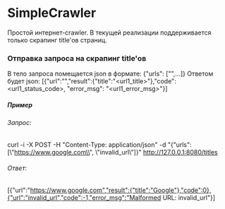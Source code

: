 # SimpleCrawler
Простой интернет-crawler. В текущей реализации поддерживается только скрапинг title'ов страниц.
### Отправка запроса на скрапинг title'ов
В тело запроса помещается json в формате: {"urls": ["<url1>",...]}
Ответом будет json:
[{"url":"<url1>","result":{"title":"<url1_title>"},"code":<url1_status_code>, "error_msg": "<url1_error_msg>"}]
##### Пример
###### Запрос:
curl -i -X POST -H "Content-Type: application/json" -d "{\"urls\": [\\"https://www.google.com\\", \\"invalid_url\\"]}" http://127.0.0.1:8080/titles
###### Ответ:
[{"url":"https://www.google.com","result":{"title":"Google"},"code":0},{"url":"invalid_url","code":-1,"error_msg":"Malformed URL: invalid_url"}]